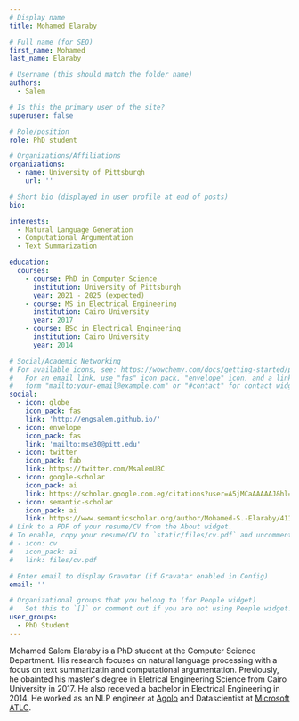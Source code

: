 ```yaml
---
# Display name
title: Mohamed Elaraby

# Full name (for SEO)
first_name: Mohamed
last_name: Elaraby

# Username (this should match the folder name)
authors:
  - Salem

# Is this the primary user of the site?
superuser: false

# Role/position
role: PhD student

# Organizations/Affiliations
organizations:
  - name: University of Pittsburgh
    url: ''

# Short bio (displayed in user profile at end of posts)
bio: 

interests:
  - Natural Language Generation
  - Computational Argumentation
  - Text Summarization

education:
  courses:
    - course: PhD in Computer Science
      institution: University of Pittsburgh
      year: 2021 - 2025 (expected)
    - course: MS in Electrical Engineering 
      institution: Cairo University
      year: 2017
    - course: BSc in Electrical Engineering
      institution: Cairo University
      year: 2014

# Social/Academic Networking
# For available icons, see: https://wowchemy.com/docs/getting-started/page-builder/#icons
#   For an email link, use "fas" icon pack, "envelope" icon, and a link in the
#   form "mailto:your-email@example.com" or "#contact" for contact widget.
social:
  - icon: globe
    icon_pack: fas
    link: 'http://engsalem.github.io/'
  - icon: envelope
    icon_pack: fas
    link: 'mailto:mse30@pitt.edu'
  - icon: twitter
    icon_pack: fab
    link: https://twitter.com/MsalemUBC
  - icon: google-scholar
    icon_pack: ai
    link: https://scholar.google.com.eg/citations?user=A5jMCaAAAAAJ&hl=en
  - icon: semantic-scholar
    icon_pack: ai
    link: https://www.semanticscholar.org/author/Mohamed-S.-Elaraby/41134103
# Link to a PDF of your resume/CV from the About widget.
# To enable, copy your resume/CV to `static/files/cv.pdf` and uncomment the lines below.
# - icon: cv
#   icon_pack: ai
#   link: files/cv.pdf

# Enter email to display Gravatar (if Gravatar enabled in Config)
email: ''

# Organizational groups that you belong to (for People widget)
#   Set this to `[]` or comment out if you are not using People widget.
user_groups:
  - PhD Student
---
```

Mohamed Salem Elaraby is a PhD student at the Computer Science Department. His research focuses on natural language processing with a focus on text summarizatin and computational argumentation. Previously, he obainted his master's degree in Eletrical Engineering Science from Cairo University in 2017. He also received a bachelor in Electrical Engineering in 2014. He worked as an NLP engineer at [Agolo](https://www.agolo.com/) and Datascientist at [Microsoft ATLC](https://www.microsoft.com/en-us/research/).
